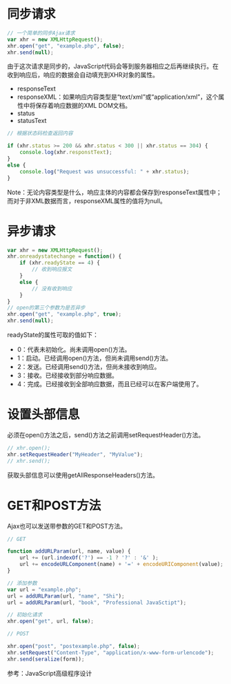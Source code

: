 # 同步请求
```js
// 一个简单的同步Ajax请求
var xhr = new XMLHttpRequest();
xhr.open("get", "example.php", false);
xhr.send(null);
```

由于这次请求是同步的，JavaScript代码会等到服务器相应之后再继续执行。在收到响应后，响应的数据会自动填充到XHR对象的属性。

- responseText
- responseXML：如果响应内容类型是“text/xml”或“application/xml”，这个属性中将保存着响应数据的XML DOM文档。
- status
- statusText

```js
// 根据状态码检查返回内容

if (xhr.status >= 200 && xhr.status < 300 || xhr.status == 304) {
    console.log(xhr.responstText);
}
else {
    console.log("Request was unsuccessful: " + xhr.status);
}
```

Note：无论内容类型是什么，响应主体的内容都会保存到responseText属性中；而对于非XML数据而言，responseXML属性的值将为null。

# 异步请求
```js
var xhr = new XMLHttpRequest();
xhr.onreadystatechange = function() {
    if (xhr.readyState == 4) {
        // 收到响应报文
    }
    else {
        // 没有收到响应
    }
}
// open的第三个参数为是否异步
xhr.open("get", "example.php", true);
xhr.send(null);
```

readyState的属性可取的值如下：

- 0：代表未初始化。尚未调用open()方法。
- 1：启动。已经调用open()方法，但尚未调用send()方法。
- 2：发送。已经调用send()方法，但尚未接收到响应。
- 3：接收。已经接收到部分响应数据。
- 4：完成。已经接收到全部响应数据，而且已经可以在客户端使用了。

# 设置头部信息
必须在open()方法之后，send()方法之前调用setRequestHeader()方法。

```js
// xhr.open();
xhr.setRequestHeader("MyHeader", "MyValue");
// xhr.send();
```

获取头部信息可以使用getAllResponseHeaders()方法。

# GET和POST方法
Ajax也可以发送带参数的GET和POST方法。

```js
// GET

function addURLParam(url, name, value) {
    url += (url.indexOf('?') == -1 ? '?' : '&' );
    url += encodeURLComponent(name) + '=' + encodeURIComponent(value);
}

// 添加参数
var url = "example.php";
url = addURLParam(url, "name", "Shi");
url = addURLParam(url, "book", "Professional JavaSctipt");

// 初始化请求
xhr.open("get", url, false);
```

```js
// POST

xhr.open("post", "postexample.php", false);
xhr.setRequest("Content-Type", "application/x-www-form-urlencode");
xhr.send(seralize(form));
```

参考：JavaScript高级程序设计